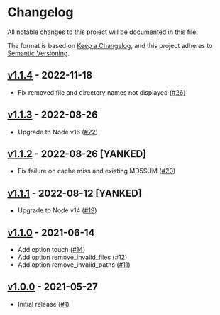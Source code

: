 # Changelog
All notable changes to this project will be documented in this file.

The format is based on [Keep a Changelog](https://keepachangelog.com/en/1.0.0/),
and this project adheres to [Semantic Versioning](https://semver.org/spec/v2.0.0.html).

## [v1.1.4] - 2022-11-18
* Fix removed file and directory names not displayed ([#26])

## [v1.1.3] - 2022-08-26
* Upgrade to Node v16 ([#22])

## [v1.1.2] - 2022-08-26 [YANKED]
- Fix failure on cache miss and existing MD5SUM ([#20])

## [v1.1.1] - 2022-08-12 [YANKED]
* Upgrade to Node v14 ([#19])

## [v1.1.0] - 2021-06-14
* Add option touch ([#14])
* Add option remove_invalid_files ([#12])
* Add option remove_invalid_paths ([#11])

## [v1.0.0] - 2021-05-27
* Initial release ([#1])

[#26]: https://github.com/techservicesillinois/cache-validation/pull/26
[#22]: https://github.com/techservicesillinois/cache-validation/pull/22
[#20]: https://github.com/techservicesillinois/cache-validation/pull/20
[#19]: https://github.com/techservicesillinois/cache-validation/pull/19
[#14]: https://github.com/techservicesillinois/cache-validation/pull/14
[#12]: https://github.com/techservicesillinois/cache-validation/pull/12
[#11]: https://github.com/techservicesillinois/cache-validation/pull/11
[#1]: https://github.com/techservicesillinois/cache-validation/pull/1

[v1.1.4]: https://github.com/techservicesillinois/cache-validation/releases/tag/v1.1.4
[v1.1.3]: https://github.com/techservicesillinois/cache-validation/releases/tag/v1.1.3
[v1.1.2]: https://github.com/techservicesillinois/cache-validation/releases/tag/v1.1.2
[v1.1.1]: https://github.com/techservicesillinois/cache-validation/releases/tag/v1.1.1
[v1.1.0]: https://github.com/techservicesillinois/cache-validation/releases/tag/v1.1.0
[v1.0.0]: https://github.com/techservicesillinois/cache-validation/releases/tag/v1.0.0
